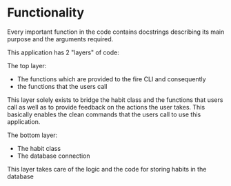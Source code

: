 # Functionality

Every important function in the code contains docstrings describing its main purpose and the arguments required.

This application has 2 "layers" of code:

The top layer:

- The functions which are provided to the fire CLI and consequently
- the functions that the users call

This layer solely exists to bridge the habit class and the functions that users call as well as to provide feedback on the actions the user takes. This basically enables the clean commands that the users call to use this application.

The bottom layer:

- The habit class
- The database connection

This layer takes care of the logic and the code for storing habits in the database
